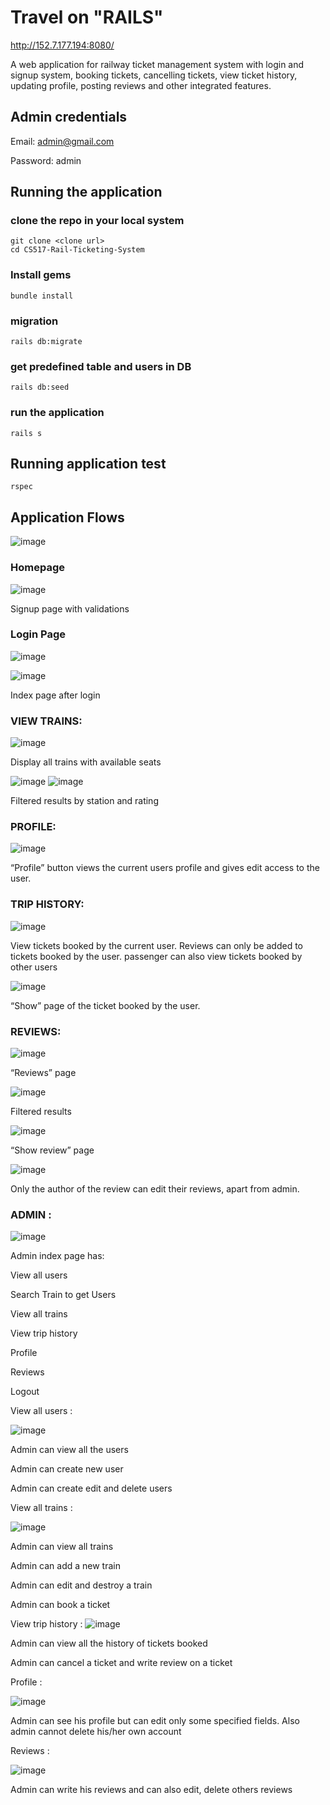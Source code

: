 # Travel on "RAILS" 
http://152.7.177.194:8080/

A web application for railway ticket management system with login and signup system, booking tickets, cancelling tickets, view ticket history, updating profile, posting reviews and other integrated features.

## Admin credentials
Email: admin@gmail.com

Password: admin

## Running the application
### clone the repo in your local system
``` 
git clone <clone url>
cd CS517-Rail-Ticketing-System
```
### Install gems
``` 
bundle install
```
### migration
``` 
rails db:migrate
```
### get predefined table and users in DB
``` 
rails db:seed
```
### run the application
``` 
rails s
```

## Running application test
``` 
rspec
```

## Application Flows

![image](https://media.github.ncsu.edu/user/30648/files/3a46e48f-cb39-4ddf-b6e9-f08352ced351)

### Homepage

![image](https://media.github.ncsu.edu/user/30648/files/3d83cacf-f8a7-4c0d-bcf3-8f74586f5f0d)

Signup page with validations

### Login Page
![image](https://media.github.ncsu.edu/user/30648/files/f5a5be3f-2c1c-4e8f-a77e-6a3be4405248)


![image](https://media.github.ncsu.edu/user/30648/files/99f7dcf3-1e07-491d-906e-6156fbb95ac1)

Index page after login

### VIEW TRAINS:

![image](https://media.github.ncsu.edu/user/30648/files/662a2b57-c506-4ef0-adef-80cbb7ba422c)

Display all trains with available seats

![image](https://media.github.ncsu.edu/user/30648/files/0f29ad5e-d0f2-4a47-915c-9fd3a0cfe02b)
![image](https://media.github.ncsu.edu/user/30648/files/e7e0bf83-7cbd-4296-be2c-16836a37ac63)


Filtered results by station and rating

### PROFILE:

![image](https://media.github.ncsu.edu/user/30648/files/421b6ebc-bc79-42e4-80d6-1b89d5f8f600)

“Profile” button views the current users profile and gives edit access to the user.

### TRIP HISTORY:

![image](https://media.github.ncsu.edu/user/30648/files/94dfd3f7-88d5-4c55-91e1-c0b1b03b18f0)

View tickets booked by the current user. Reviews can only be added to tickets booked by the user. passenger can also view tickets booked by other users

![image](https://media.github.ncsu.edu/user/30648/files/2413655c-c851-4fce-b0dc-a2ee4007049c)

“Show” page of the ticket booked by the user.

### REVIEWS:

![image](https://media.github.ncsu.edu/user/30648/files/167fa60c-3f54-4776-b911-3b3871ca67aa)

“Reviews” page

![image](https://media.github.ncsu.edu/user/30648/files/069f9750-0b93-4d56-9fb9-e1e875099c10)

Filtered results

![image](https://media.github.ncsu.edu/user/30648/files/13f77296-0d93-4b7e-a85f-631cf7b296d4)

“Show review” page

![image](https://media.github.ncsu.edu/user/30648/files/6bb83f65-a8b2-452b-9ed2-93f2b41ead35)

Only the author of the review can edit their reviews, apart from admin.

### ADMIN :

![image](https://media.github.ncsu.edu/user/30648/files/da8dc9aa-48ac-4358-870d-4d3c89391de6)

Admin index page has:

View all users

Search Train to get Users

View all trains

View trip history

Profile

Reviews

Logout

View all users :

![image](https://media.github.ncsu.edu/user/30648/files/9510acd0-464c-4775-ba74-a37da7e61285)

Admin can view all the users

Admin can create new user

Admin can create edit and delete users

View all trains :

![image](https://media.github.ncsu.edu/user/30648/files/fe68a3c5-012d-4208-9f12-40932e7c51c0)
     
Admin can view all trains

Admin can add a new train

Admin can edit and destroy a train

Admin can book a ticket

View trip history :
![image](https://media.github.ncsu.edu/user/30648/files/ec00b57e-1a77-4ca7-849d-fb5996f7350c)

Admin can view all the history of tickets booked

Admin can cancel a ticket and write review on a ticket

Profile :

![image](https://media.github.ncsu.edu/user/30648/files/cc6df232-8698-45f7-8dd9-c916d13cc8fe)

Admin can see his profile but can edit only some specified fields. Also admin cannot delete his/her own account

Reviews :

![image](https://media.github.ncsu.edu/user/30648/files/d1553c9f-2870-407e-8d73-c7a4cdc78e7b)

Admin can write his reviews and can also edit, delete others reviews

